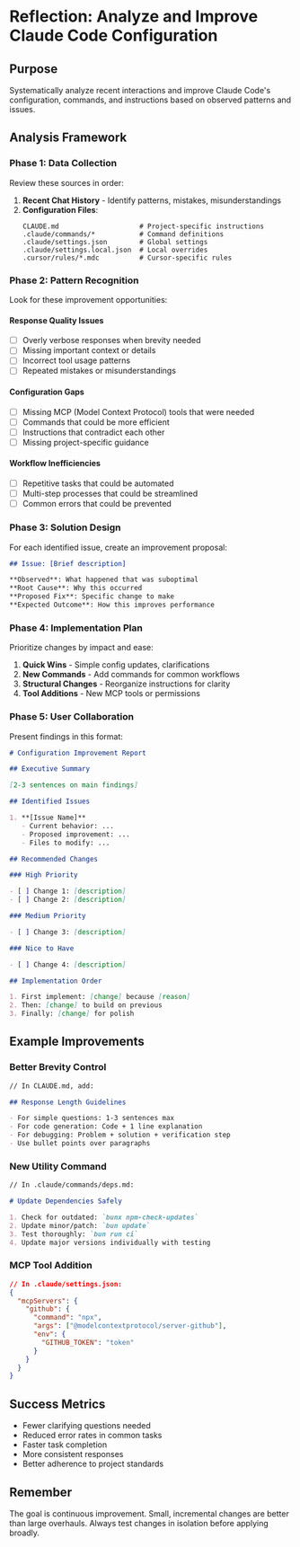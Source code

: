 # Reflection: Analyze and Improve Claude Code Configuration

## Purpose

Systematically analyze recent interactions and improve Claude Code's configuration, commands, and instructions based on observed patterns and issues.

## Analysis Framework

### Phase 1: Data Collection

Review these sources in order:

1. **Recent Chat History** - Identify patterns, mistakes, misunderstandings
2. **Configuration Files**:
   ```
   CLAUDE.md                    # Project-specific instructions
   .claude/commands/*           # Command definitions
   .claude/settings.json        # Global settings
   .claude/settings.local.json  # Local overrides
   .cursor/rules/*.mdc          # Cursor-specific rules
   ```

### Phase 2: Pattern Recognition

Look for these improvement opportunities:

#### Response Quality Issues

- [ ] Overly verbose responses when brevity needed
- [ ] Missing important context or details
- [ ] Incorrect tool usage patterns
- [ ] Repeated mistakes or misunderstandings

#### Configuration Gaps

- [ ] Missing MCP (Model Context Protocol) tools that were needed
- [ ] Commands that could be more efficient
- [ ] Instructions that contradict each other
- [ ] Missing project-specific guidance

#### Workflow Inefficiencies

- [ ] Repetitive tasks that could be automated
- [ ] Multi-step processes that could be streamlined
- [ ] Common errors that could be prevented

### Phase 3: Solution Design

For each identified issue, create an improvement proposal:

```markdown
## Issue: [Brief description]

**Observed**: What happened that was suboptimal
**Root Cause**: Why this occurred
**Proposed Fix**: Specific change to make
**Expected Outcome**: How this improves performance
```

### Phase 4: Implementation Plan

Prioritize changes by impact and ease:

1. **Quick Wins** - Simple config updates, clarifications
2. **New Commands** - Add commands for common workflows
3. **Structural Changes** - Reorganize instructions for clarity
4. **Tool Additions** - New MCP tools or permissions

### Phase 5: User Collaboration

Present findings in this format:

```markdown
# Configuration Improvement Report

## Executive Summary

[2-3 sentences on main findings]

## Identified Issues

1. **[Issue Name]**
   - Current behavior: ...
   - Proposed improvement: ...
   - Files to modify: ...

## Recommended Changes

### High Priority

- [ ] Change 1: [description]
- [ ] Change 2: [description]

### Medium Priority

- [ ] Change 3: [description]

### Nice to Have

- [ ] Change 4: [description]

## Implementation Order

1. First implement: [change] because [reason]
2. Then: [change] to build on previous
3. Finally: [change] for polish
```

## Example Improvements

### Better Brevity Control

```markdown
// In CLAUDE.md, add:

## Response Length Guidelines

- For simple questions: 1-3 sentences max
- For code generation: Code + 1 line explanation
- For debugging: Problem + solution + verification step
- Use bullet points over paragraphs
```

### New Utility Command

```markdown
// In .claude/commands/deps.md:

# Update Dependencies Safely

1. Check for outdated: `bunx npm-check-updates`
2. Update minor/patch: `bun update`
3. Test thoroughly: `bun run ci`
4. Update major versions individually with testing
```

### MCP Tool Addition

```json
// In .claude/settings.json:
{
  "mcpServers": {
    "github": {
      "command": "npx",
      "args": ["@modelcontextprotocol/server-github"],
      "env": {
        "GITHUB_TOKEN": "token"
      }
    }
  }
}
```

## Success Metrics

- Fewer clarifying questions needed
- Reduced error rates in common tasks
- Faster task completion
- More consistent responses
- Better adherence to project standards

## Remember

The goal is continuous improvement. Small, incremental changes are better than large overhauls. Always test changes in isolation before applying broadly.
